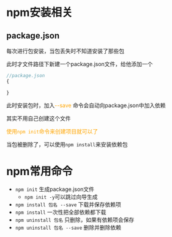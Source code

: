 # npm安装相关

## package.json

每次进行包安装，当包丢失时不知道安装了那些包

此时才文件路径下新建一个package.json文件，给他添加一个

```js
//package.json
{
  
}
```

此时安装包时，加入<font color='orange'>--save</font> 命令会自动向package.json中加入依赖

其实不用自己创建这个文件

<font color='orange'>使用`npm init`命令来创建项目就可以了</font>

当包被删除了，可以使用`npm install`来安装依赖包

# npm常用命令

- `npm init` 生成package.json文件
  - `npm init -y`可以跳过向导生成
- `npm install 包名 --save` 下载并保存依赖项
- `npm install` 一次性把全部依赖都下载
- `npm uninstall 包名` 只删除，如果有依赖项会保存
- `npm uninstall 包名 --save` 删除并删除依赖 

